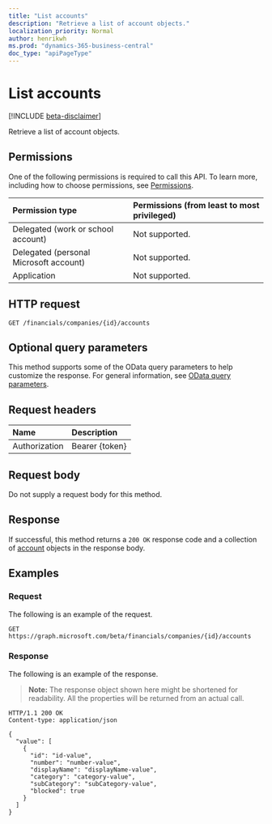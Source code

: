 ```yaml
---
title: "List accounts"
description: "Retrieve a list of account objects."
localization_priority: Normal
author: henrikwh
ms.prod: "dynamics-365-business-central"
doc_type: "apiPageType"
---
```


# List accounts

[!INCLUDE [beta-disclaimer](../../includes/beta-disclaimer.md)]

Retrieve a list of account objects.

## Permissions

One of the following permissions is required to call this API. To learn more, including how to choose permissions, see [Permissions](/graph/permissions-reference).

| Permission type                        | Permissions (from least to most privileged) |
|:---------------------------------------|:--------------------------------------------|
| Delegated (work or school account)     | Not supported. |
| Delegated (personal Microsoft account) | Not supported. |
| Application                            | Not supported. |

## HTTP request

<!-- { "blockType": "ignored" } -->

```http
GET /financials/companies/{id}/accounts
```

## Optional query parameters

This method supports some of the OData query parameters to help customize the response. For general information, see [OData query parameters](/graph/query-parameters).

## Request headers

| Name      |Description|
|:----------|:----------|
| Authorization | Bearer {token} |

## Request body

Do not supply a request body for this method.

## Response

If successful, this method returns a `200 OK` response code and a collection of [account](../resources/dynamics-account.md) objects in the response body.

## Examples

### Request

The following is an example of the request.
<!-- {
  "blockType": "request",
  "name": "get_accounts"
}-->

```http
GET https://graph.microsoft.com/beta/financials/companies/{id}/accounts
```

### Response

The following is an example of the response.

> **Note:** The response object shown here might be shortened for readability. All the properties will be returned from an actual call.

<!-- {
  "blockType": "response",
  "truncated": true,
  "@odata.type": "microsoft.graph.account",
  "isCollection": true
} -->

```http
HTTP/1.1 200 OK
Content-type: application/json

{
  "value": [
    {
      "id": "id-value",
      "number": "number-value",
      "displayName": "displayName-value",
      "category": "category-value",
      "subCategory": "subCategory-value",
      "blocked": true
    }
  ]
}
```

<!-- uuid: 16cd6b66-4b1a-43a1-adaf-3a886856ed98
2019-02-04 14:57:30 UTC -->
<!-- {
  "type": "#page.annotation",
  "description": "List accounts",
  "keywords": "",
  "section": "documentation",
  "tocPath": ""
}-->